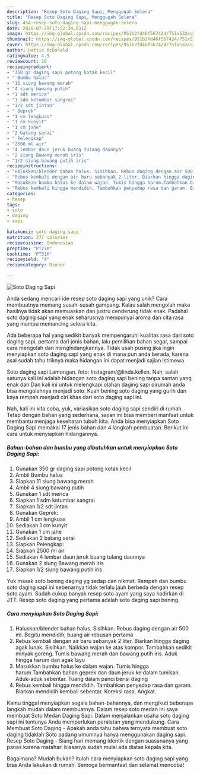 ```yaml
---
description: "Resep Soto Daging Sapi, Menggugah Selera"
title: "Resep Soto Daging Sapi, Menggugah Selera"
slug: 454-resep-soto-daging-sapi-menggugah-selera
date: 2020-07-29T17:52:34.031Z
image: https://img-global.cpcdn.com/recipes/951b2fd46f567424/751x532cq70/soto-daging-sapi-foto-resep-utama.jpg
thumbnail: https://img-global.cpcdn.com/recipes/951b2fd46f567424/751x532cq70/soto-daging-sapi-foto-resep-utama.jpg
cover: https://img-global.cpcdn.com/recipes/951b2fd46f567424/751x532cq70/soto-daging-sapi-foto-resep-utama.jpg
author: Hattie McDonald
ratingvalue: 4.5
reviewcount: 10
recipeingredient:
- "350 gr daging sapi potong kotak kecil"
- " Bumbu halus"
- "11 siung bawang merah"
- "4 siung bawang putih"
- "1 sdt merica"
- "1 sdm ketumbar sangrai"
- "1/2 sdt jintan"
- " Geprek"
- "1 cm lengkuas"
- "1 cm kunyit"
- "1 cm jahe"
- "2 batang serai"
- " Pelengkap"
- "2500 ml air"
- "4 lembar daun jeruk buang tulang daunnya"
- "2 siung Bawang merah iris"
- "1/2 siung bawang putih iris"
recipeinstructions:
- "Haluskan/blender bahan halus. Sisihkan. Rebus daging dengan air 500 ml. Begitu mendidih, buang air rebusan pertama"
- "Rebus kembali dengan air baru sebanyak 2 liter. Biarkan hingga daging agak lunak. Sisihkan. Naikkan wajan ke atas kompor. Tambahkan sedikit minyak goreng. Tumis bawang merah dan bawang putih iris. Aduk hingga harum dan agak layu"
- "Masukkan bumbu halus ke dalam wajan. Tumis hingga harum.Tambahkan bahan geprek dan daun jeruk ke dalam tumisan. Aduk-aduk sebentar. Tuang dalam panci berisi daging"
- "Rebus kembali hingga mendidih. Tambahkan penyedap rasa dan garam. Biarkan mendidih kembali sebentar. Koreksi rasa. Angkat."
categories:
- Resep
tags:
- soto
- daging
- sapi

katakunci: soto daging sapi 
nutrition: 277 calories
recipecuisine: Indonesian
preptime: "PT27M"
cooktime: "PT31M"
recipeyield: "4"
recipecategory: Dinner

---
```



![Soto Daging Sapi](https://img-global.cpcdn.com/recipes/951b2fd46f567424/751x532cq70/soto-daging-sapi-foto-resep-utama.jpg)

Anda sedang mencari ide resep soto daging sapi yang unik? Cara membuatnya memang susah-susah gampang. Kalau salah mengolah maka hasilnya tidak akan memuaskan dan justru cenderung tidak enak. Padahal soto daging sapi yang enak seharusnya mempunyai aroma dan cita rasa yang mampu memancing selera kita.

Ada beberapa hal yang sedikit banyak mempengaruhi kualitas rasa dari soto daging sapi, pertama dari jenis bahan, lalu pemilihan bahan segar, sampai cara mengolah dan menghidangkannya. Tidak usah pusing jika ingin menyiapkan soto daging sapi yang enak di mana pun anda berada, karena asal sudah tahu triknya maka hidangan ini dapat menjadi sajian istimewa.

Soto daging sapi Lamongan. foto: Instagram/@linda.kellen. Nah, salah satunya kali ini adalah hidangan soto daging sapi bening tanpa santan yang enak dan Dan kali ini untuk melengkapi olahan daging sapi dirumah anda bisa mengolahnya menjadi soto. Kuah bening soto daging yang gurih dan kaya rempah menjadi ciri khas dari soto daging sapi ini.


Nah, kali ini kita coba, yuk, variasikan soto daging sapi sendiri di rumah. Tetap dengan bahan yang sederhana, sajian ini bisa memberi manfaat untuk membantu menjaga kesehatan tubuh kita. Anda bisa menyiapkan Soto Daging Sapi memakai 17 jenis bahan dan 4 langkah pembuatan. Berikut ini cara untuk menyiapkan hidangannya.

<!--inarticleads1-->

##### Bahan-bahan dan bumbu yang dibutuhkan untuk menyiapkan Soto Daging Sapi:

1. Gunakan 350 gr daging sapi potong kotak kecil
1. Ambil  Bumbu halus
1. Siapkan 11 siung bawang merah
1. Ambil 4 siung bawang putih
1. Gunakan 1 sdt merica
1. Siapkan 1 sdm ketumbar sangrai
1. Siapkan 1/2 sdt jintan
1. Gunakan  Geprek:
1. Ambil 1 cm lengkuas
1. Sediakan 1 cm kunyit
1. Gunakan 1 cm jahe
1. Sediakan 2 batang serai
1. Siapkan  Pelengkap:
1. Siapkan 2500 ml air
1. Sediakan 4 lembar daun jeruk buang tulang daunnya
1. Gunakan 2 siung Bawang merah iris
1. Siapkan 1/2 siung bawang putih iris


Yuk masak soto bening daging yg sedap dan nikmat. Rempah dan bumbu soto daging sapi ini sebenarnya tidak terlalu jauh berbeda dengan resep soto ayam. Sudah cukup banyak resep soto ayam yang saya hadirkan di JTT. Resep soto daging yang pertama adalah soto daging sapi bening. 

<!--inarticleads2-->

##### Cara menyiapkan Soto Daging Sapi:

1. Haluskan/blender bahan halus. Sisihkan. Rebus daging dengan air 500 ml. Begitu mendidih, buang air rebusan pertama
1. Rebus kembali dengan air baru sebanyak 2 liter. Biarkan hingga daging agak lunak. Sisihkan. Naikkan wajan ke atas kompor. Tambahkan sedikit minyak goreng. Tumis bawang merah dan bawang putih iris. Aduk hingga harum dan agak layu
1. Masukkan bumbu halus ke dalam wajan. Tumis hingga harum.Tambahkan bahan geprek dan daun jeruk ke dalam tumisan. Aduk-aduk sebentar. Tuang dalam panci berisi daging
1. Rebus kembali hingga mendidih. Tambahkan penyedap rasa dan garam. Biarkan mendidih kembali sebentar. Koreksi rasa. Angkat.


Kamu tinggal menyiapkan segala bahan-bahannya, dan mengikuti beberapa langkah mudah dalam membuatnya. Dalam resep soto medan ini saya membuat Soto Medan Daging Sapi. Dalam menjalankan usaha soto daging sapi ini tentunya Anda memperlukan peralatan yang mendukung. Cara Membuat Soto Daging - Apakah anda tahu bahwa ternyata membuat soto daging tidaklah Soto padang umumnya hanya menggunakan daging sapi. Resep Soto Daging - Siang hari memang identik dengan suasananya yang panas karena matahari biasanya sudah mulai ada diatas kepala kita. 

Bagaimana? Mudah bukan? Itulah cara menyiapkan soto daging sapi yang bisa Anda lakukan di rumah. Semoga bermanfaat dan selamat mencoba!
